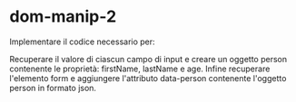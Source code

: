 # dom-manip-2

Implementare il codice necessario per:

Recuperare il valore di ciascun campo di input e creare un oggetto person contenente le proprietà: firstName, lastName e age.
Infine recuperare l'elemento form e aggiungere l'attributo data-person contenente l'oggetto person in formato json.
